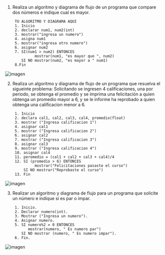 1. Realiza un algoritmo y diagrama de flujo de un programa que compare dos números e indique cual es mayor.
  
        TU ALGORITMO Y DIAGRAMA AQUI
        1. Inicio
        2. declarar num1, num2(int)
        3. mostrar("ingresa un numero")
        4. asigna num1
        5. mostrar("ingresa otro numero")
        6. asignar num2
        7. SI(num1 > num2) ENTONCES
                 mostrar(num1, "es mayor que ", num2)
           SI NO mostrar(num2, "es mayor a " num1)
        8.Fin
        
![imagen](https://user-images.githubusercontent.com/111446114/186460060-a187d445-3e89-4d1b-83ff-850c4511c6d6.png)

2. Realiza un algoritmo y diagrama de flujo de un programa que resuelva el sigueinte problema: Solicitando se ingresen 4 calificaciones, una por periodo, se obtenga el promedio y se imprima una felicitación a quien obtenga un promedio mayor a 6, y se le informe ha reprobado a quien obtenga una calificacion menor a 6.

        1. Inicio
        2. declara cal1, cal2, cal3, cal4, promedio(float)
        3. mostrar ("Ingresa calificacion 1")
        4. asignar cal1
        5. mostrar ("Ingresa calificacion 2")
        6. asignar cal2
        7. mostrar ("Ingresa calificacion 3")
        8. asignar cal3
        9. mostrar ("Ingresa calificacion 4")
        10. asignar cal4
        11. peromedio = (cal1 + cal2 + cal3 + cal4)/4
        12. SI (promedio > 6) ENTONCES
                 mostrar("Felicitaciones pasaste el curso")
            SI NO mostrar("Reprobaste el curso")
        13. Fin
![imagen](https://user-images.githubusercontent.com/111446114/186465647-051d4c30-867a-48eb-98bb-dadf07c72e6c.png)

3. Realizar un algoritmo y diagrama de flujo para un programa que solicite un número e indique si es par o impar.

        1. Inicio.
        2. Declarar numero(int).
        3. Mostrar ("Ingresa un numero").
        4. Asignar numero.
        5. SI numero%2 = 0 ENTONCES
              mostrar(numero, " Es numero par")
           SI NO mostrar (numero, " Es numero impar").
        6. Fin.
![imagen](https://user-images.githubusercontent.com/111446114/186575309-2349db40-a681-4fbe-a186-344adb3e2956.png)
